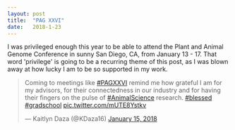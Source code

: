 ```yaml
---
layout: post
title:  "PAG XXVI"
date:   2018-1-23
---
```


<p class="intro"><span class="dropcap">I</span> was privileged enough this year to be able to attend the Plant and Animal Genome Conference in sunny San Diego, CA, from January 13 - 17. That word 'privilege' is going to be a recurring theme of this post, as I was blown away at how lucky I am to be so supported in my work.</p>

<blockquote class="twitter-tweet" data-lang="en"><p lang="en" dir="ltr">Coming to meetings like <a href="https://twitter.com/hashtag/PAGXXVI?src=hash&amp;ref_src=twsrc%5Etfw">#PAGXXVI</a> remind me how grateful I am for my advisors, for their connectedness in our industry and for having their fingers on the pulse of <a href="https://twitter.com/hashtag/AnimalScience?src=hash&amp;ref_src=twsrc%5Etfw">#AnimalScience</a> research. <a href="https://twitter.com/hashtag/blessed?src=hash&amp;ref_src=twsrc%5Etfw">#blessed</a> <a href="https://twitter.com/hashtag/gradschool?src=hash&amp;ref_src=twsrc%5Etfw">#gradschool</a> <a href="https://t.co/mUTE8Ystkv">pic.twitter.com/mUTE8Ystkv</a></p>&mdash; Kaitlyn Daza (@KDaza16) <a href="https://twitter.com/KDaza16/status/952698309948293120?ref_src=twsrc%5Etfw">January 15, 2018</a></blockquote>
<script async src="https://platform.twitter.com/widgets.js" charset="utf-8"></script>

